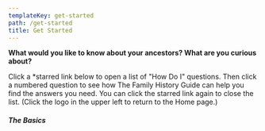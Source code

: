 ```yaml
---
templateKey: get-started
path: /get-started
title: Get Started
---
```

**What would you like to know about your ancestors? What are you curious about?**

Click a *starred link below to open a list of "How Do I" questions. Then click a numbered question to see how The Family History Guide can help you find the answers you need. You can click the starred link again to close the list. (Click the logo in the upper left to return to the Home page.)

##### The Basics
